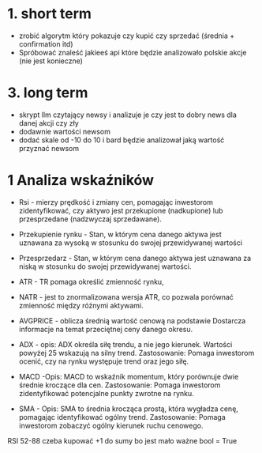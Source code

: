 
# 1. short term
- zrobić algorytm który pokazuje czy kupić czy sprzedać (średnia + confirmation itd)
- Spróbować znaleść jakieeś api które będzie analizowało polskie akcje (nie jest konieczne)

# 3. long term
- skrypt llm czytający newsy i analizuje je czy jest to dobry news dla danej akcji czy zły
- dodawnie wartości newsom
- dodać skale od -10 do 10 i bard będzie analizował jaką wartość przyznać newsom




# 1 Analiza wskaźników
- Rsi - mierzy prędkość i zmiany cen, pomagając inwestorom zidentyfikować, czy aktywo jest przekupione (nadkupione) lub przesprzedane (nadzwyczaj sprzedawane).
- Przekupienie rynku - Stan, w którym cena danego aktywa jest uznawana za wysoką w stosunku do swojej przewidywanej wartości
- Przesprzedarz - Stan, w którym cena danego aktywa jest uznawana za niską w stosunku do swojej przewidywanej wartości.

- ATR - TR pomaga określić zmienność rynku, 

- NATR - jest to znormalizowana wersja ATR, co pozwala porównać zmienność między różnymi aktywami.

- AVGPRICE - oblicza średnią wartość cenową na podstawie  Dostarcza informacje na temat przeciętnej ceny danego okresu.

- ADX -  opis: ADX określa siłę trendu, a nie jego kierunek. Wartości powyżej 25 wskazują na silny trend.
Zastosowanie: Pomaga inwestorom ocenić, czy na rynku występuje trend oraz jego siłę.

- MACD -Opis: MACD to wskaźnik momentum, który porównuje dwie średnie kroczące dla cen.
Zastosowanie: Pomaga inwestorom zidentyfikować potencjalne punkty zwrotne na rynku.

- SMA - Opis: SMA to średnia krocząca prostą, która wygładza cenę, pomagając identyfikować ogólny trend.
Zastosowanie: Pomaga inwestorom zobaczyć ogólny kierunek ruchu cenowego.









RSI   52-88 czeba kupować 
        +1 do sumy bo jest mało ważne
        bool = True

